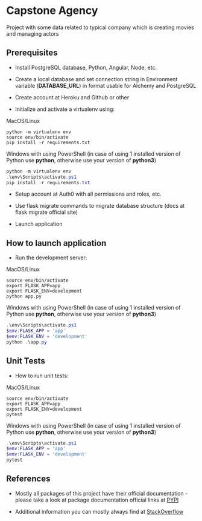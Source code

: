 # Capstone Agency

Project with some data related to typical company which is creating movies and managing actors

## Prerequisites

- Install PostgreSQL database, Python, Angular, Node, etc.

- Create a local database and set connection string in Environment variable (**DATABASE_URL**) in format usable for Alchemy and PostgreSQL

- Create account at Heroku and Github or other

- Initialize and activate a virtualenv using:

MacOS/Linux

```shell
python -m virtualenv env
source env/bin/activate
pip install -r requirements.txt
```

Windows with using PowerShell (in case of using 1 installed version of Python use **python**, otherwise use your version of **python3**)

```powershell
python -m virtualenv env
.\env\Scripts\activate.ps1
pip install -r requirements.txt
```

- Setup account at Auth0 with all permissions and roles, etc.

- Use flask migrate commands to migrate database structure (docs at flask migrate official site)

- Launch application

## How to launch application

- Run the development server:

MacOS/Linux

```shell
source env/bin/activate
export FLASK_APP=app
export FLASK_ENV=development
python app.py
```

Windows with using PowerShell (in case of using 1 installed version of Python use **python**, otherwise use your version of **python3**)

```powershell
.\env\Scripts\activate.ps1
$env:FLASK_APP = 'app'
$env:FLASK_ENV = 'development'
python .\app.py
```

## Unit Tests

- How to run unit tests:

MacOS/Linux

```shell
source env/bin/activate
export FLASK_APP=app
export FLASK_ENV=development
pytest
```

Windows with using PowerShell (in case of using 1 installed version of Python use **python**, otherwise use your version of **python3**)

```powershell
.\env\Scripts\activate.ps1
$env:FLASK_APP = 'app'
$env:FLASK_ENV = 'development'
pytest
```

## References

- Mostly all packages of this project have their official documentation - please take a look at package documentation official links at [PYPI](https://pypi.org/)

- Additional information you can mostly always find at [StackOverflow](https://stackoverflow.com/)
